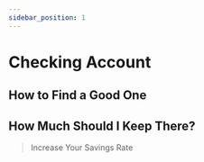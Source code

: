 ```yaml
---
sidebar_position: 1
---
```


# Checking Account



## How to Find a Good One



## How Much Should I Keep There?



>Increase Your Savings Rate